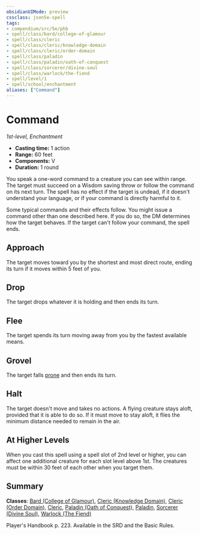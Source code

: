 ```yaml
---
obsidianUIMode: preview
cssclass: json5e-spell
tags:
- compendium/src/5e/phb
- spell/class/bard/college-of-glamour
- spell/class/cleric
- spell/class/cleric/knowledge-domain
- spell/class/cleric/order-domain
- spell/class/paladin
- spell/class/paladin/oath-of-conquest
- spell/class/sorcerer/divine-soul
- spell/class/warlock/the-fiend
- spell/level/1
- spell/school/enchantment
aliases: ["Command"]
---
```

# Command
*1st-level, Enchantment*  

- **Casting time:** 1 action
- **Range:** 60 feet
- **Components:** V
- **Duration:** 1 round

You speak a one-word command to a creature you can see within range. The target must succeed on a Wisdom saving throw or follow the command on its next turn. The spell has no effect if the target is undead, if it doesn't understand your language, or if your command is directly harmful to it.

Some typical commands and their effects follow. You might issue a command other than one described here. If you do so, the DM determines how the target behaves. If the target can't follow your command, the spell ends.

## Approach

The target moves toward you by the shortest and most direct route, ending its turn if it moves within 5 feet of you.

## Drop

The target drops whatever it is holding and then ends its turn.

## Flee

The target spends its turn moving away from you by the fastest available means.

## Grovel

The target falls [prone](../../Rules%20&%20Options/5e%20Rules/conditions.md##prone) and then ends its turn.

## Halt

The target doesn't move and takes no actions. A flying creature stays aloft, provided that it is able to do so. If it must move to stay aloft, it flies the minimum distance needed to remain in the air.

## At Higher Levels

When you cast this spell using a spell slot of 2nd level or higher, you can affect one additional creature for each slot level above 1st. The creatures must be within 30 feet of each other when you target them.

## Summary

**Classes**: [Bard (College of Glamour)](../classes/bard-college-of-glamour-xge.md#), [Cleric (Knowledge Domain)](../classes/cleric-knowledge-domain.md#), [Cleric (Order Domain)](../classes/cleric-order-domain-tce.md#), [Cleric](../classes/cleric.md#), [Paladin (Oath of Conquest)](../classes/paladin-oath-of-conquest-xge.md#), [Paladin](../classes/paladin.md#), [Sorcerer (Divine Soul)](../classes/sorcerer-divine-soul-xge.md#), [Warlock (The Fiend)](../classes/warlock-the-fiend.md#)

Player's Handbook p. 223. Available in the SRD and the Basic Rules.
